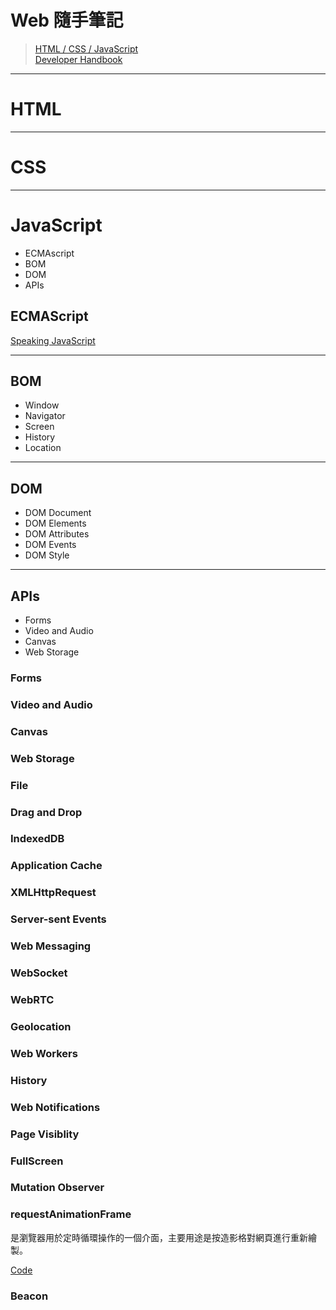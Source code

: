 # Web 隨手筆記
> [HTML / CSS / JavaScript](https://platform.html5.org/)<br>
> [Developer Handbook](http://www.frontendhandbook.com/)

***

# HTML

***

# CSS

***

# JavaScript
* ECMAscript
* BOM
* DOM
* APIs

## ECMAScript
[Speaking JavaScript](http://speakingjs.com/es5/)

***

## BOM
* Window
* Navigator
* Screen
* History
* Location

***

## DOM
* DOM Document
* DOM Elements
* DOM Attributes
* DOM Events
* DOM Style

***

## APIs
* Forms
* Video and Audio
* Canvas
* Web Storage

### Forms

### Video and Audio

### Canvas

### Web Storage

### File

### Drag and Drop

### IndexedDB

### Application Cache

### XMLHttpRequest

### Server-sent Events

### Web Messaging

### WebSocket

### WebRTC

### Geolocation

### Web Workers

### History

### Web Notifications

### Page Visiblity

### FullScreen

### Mutation Observer

### requestAnimationFrame
是瀏覽器用於定時循環操作的一個介面，主要用途是按造影格對網頁進行重新繪製。

[Code](http://codepen.io/Shyam-Chen/pen/KVqMjj)

### Beacon
